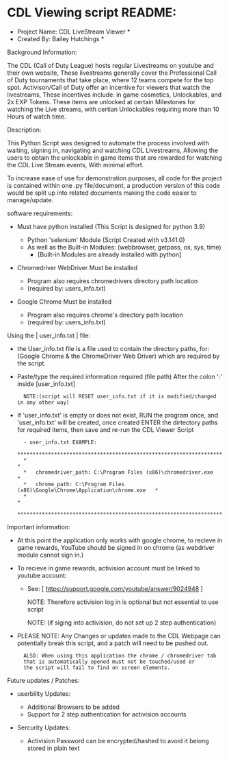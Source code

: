 # CDL Viewing script README:

* Project Name:  CDL LiveStream Viewer *
* Created By: Bailey Hutchings *

Background Information: 

The CDL (Call of Duty League) hosts regular Livestreams on youtube and their own website, 
These livestreams generally cover the Professional Call of Duty tournaments that take place, 
where 12 teams compete for the top spot. Activison/Call of Duty offer an incentive for viewers 
that watch the livestreams, These incentives include: in game cosmetics, Unlockables, 
and 2x EXP Tokens. These items are unlocked at certain Milestones for watching the Live streams, 
with certian Unlockables requiring more than 10 Hours of watch time.


Description: 

This Python Script was designed to automate the process involved with waiting, signing in, 
navigating and watching CDL Livestreams, Allowing the users to obtain the unlockable 
in game items that are rewarded for watching the CDL Live Stream events, With minimal effort.

To increase ease of use for demonstration purposes, all code for the project is contained
within one .py file/document, a production version of this code would be split up into related documents
making the code easier to manage/update.


software requirements:

- Must have python installed (This Script is designed for python 3.9)
	- Python 'selenium' Module (Script Created with v3.141.0)
	- As well as the Built-in Modules: (webbrowser, getpass, os, sys, time)
		- [Built-in Modules are already installed with python]

- Chromedriver WebDriver Must be installed
	- Program also requires chromedrivers directory path location 
	- (required by: users_info.txt)

- Google Chrome Must be installed
	- Program also requires chrome's directory path location 
	- (required by: users_info.txt)


Using the | user_info.txt | file:

- the User_info.txt file is a file used to contain the directory paths,
for: (Google Chrome & the ChromeDriver Web Driver) which are required by the script.

- Paste/type the required information required (file path) After the colon ':' inside [user_info.txt]

	  	NOTE:(script will RESET user_info.txt if it is modified/changed in any other way)

- If 'user_info.txt' is empty or does not exist, RUN the program once, and 'user_info.txt' 
will be created, once created ENTER the dirtectory paths for required items, 
then save and re-run the CDL Viewer Script

		- user_info.txt EXAMPLE:
		************************************************************************************
		*                                                                                  *
		*	chromedriver_path: C:\Program Files (x86)\chromedriver.exe                 *
		*	chrome_path: C:\Program Files (x86)\Google\Chrome\Application\chrome.exe   *
		*                                                                                  *
		************************************************************************************
	


Important information:

- At this point the application only works with google chrome, to recieve in game rewards,
 YouTube should be signed in on chrome (as webdriver module cannot sign in.)
  
- To recieve in game rewards, activision account must be linked to youtube account:
	- See: [ https://support.google.com/youtube/answer/9024948 ]

	 	NOTE: Therefore activision log in is optional but not essential to use script
	 	
	 	NOTE: (if siging into activision, do not set up 2 step authentication)

- PLEASE NOTE: Any Changes or updates made to the CDL Webpage can potentially break 
this script, and a patch will need to be pushed out.
			
		ALSO: When using this application the chrome / chromedriver tab 
		that is automatically opened must not be touched/used or
		the script will fail to find on screen elements.

	
Future updates / Patches:

- userbility Updates:
	- Additional Browsers to be added
	- Support for 2 step authentication for activision accounts

- Sercurity Updates:
	- Activision Password can be encrypted/hashed to avoid it beiong stored in plain text
